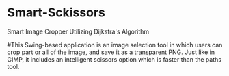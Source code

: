 # Smart-Sckissors
Smart Image Cropper Utilizing Dijkstra's Algorithm


#This Swing-based application is an image selection tool in which users can crop part or all of the image, and save it as a transparent PNG. Just like in GIMP, it includes an intelligent scissors option which is faster than the paths tool. 

